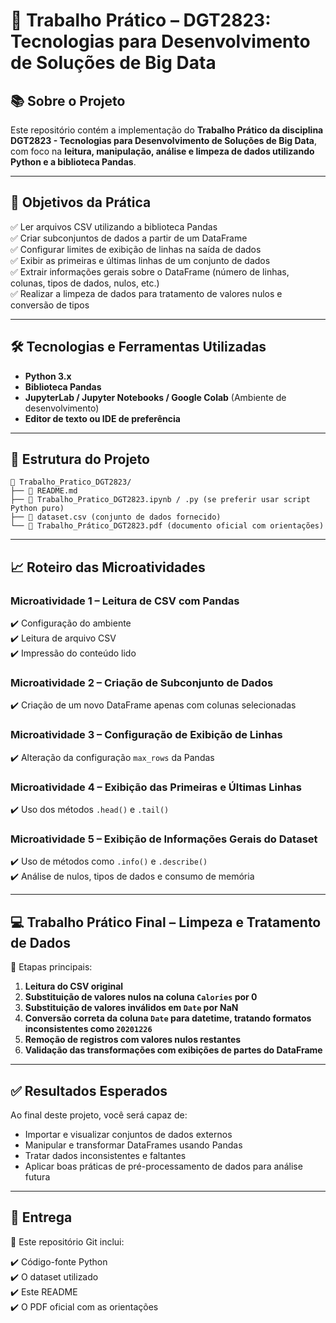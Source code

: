 
# 🚀 Trabalho Prático – DGT2823: Tecnologias para Desenvolvimento de Soluções de Big Data

## 📚 Sobre o Projeto

Este repositório contém a implementação do **Trabalho Prático da disciplina DGT2823 - Tecnologias para Desenvolvimento de Soluções de Big Data**, com foco na **leitura, manipulação, análise e limpeza de dados utilizando Python e a biblioteca Pandas**.

---

## 🎯 Objetivos da Prática

✅ Ler arquivos CSV utilizando a biblioteca Pandas  
✅ Criar subconjuntos de dados a partir de um DataFrame  
✅ Configurar limites de exibição de linhas na saída de dados  
✅ Exibir as primeiras e últimas linhas de um conjunto de dados  
✅ Extrair informações gerais sobre o DataFrame (número de linhas, colunas, tipos de dados, nulos, etc.)  
✅ Realizar a limpeza de dados para tratamento de valores nulos e conversão de tipos  

---

## 🛠️ Tecnologias e Ferramentas Utilizadas

- **Python 3.x**
- **Biblioteca Pandas**
- **JupyterLab / Jupyter Notebooks / Google Colab** (Ambiente de desenvolvimento)
- **Editor de texto ou IDE de preferência**

---

## 📂 Estrutura do Projeto

```
📁 Trabalho_Pratico_DGT2823/
├── 📄 README.md
├── 📄 Trabalho_Pratico_DGT2823.ipynb / .py (se preferir usar script Python puro)
├── 📄 dataset.csv (conjunto de dados fornecido)
└── 📄 Trabalho_Prático_DGT2823.pdf (documento oficial com orientações)
```

---

## 📈 Roteiro das Microatividades

### Microatividade 1 – Leitura de CSV com Pandas
✔️ Configuração do ambiente  
✔️ Leitura de arquivo CSV  
✔️ Impressão do conteúdo lido  

### Microatividade 2 – Criação de Subconjunto de Dados
✔️ Criação de um novo DataFrame apenas com colunas selecionadas  

### Microatividade 3 – Configuração de Exibição de Linhas
✔️ Alteração da configuração `max_rows` da Pandas  

### Microatividade 4 – Exibição das Primeiras e Últimas Linhas
✔️ Uso dos métodos `.head()` e `.tail()`  

### Microatividade 5 – Exibição de Informações Gerais do Dataset
✔️ Uso de métodos como `.info()` e `.describe()`  
✔️ Análise de nulos, tipos de dados e consumo de memória  

---

## 💻 Trabalho Prático Final – Limpeza e Tratamento de Dados

📝 Etapas principais:

1. **Leitura do CSV original**  
2. **Substituição de valores nulos na coluna `Calories` por 0**  
3. **Substituição de valores inválidos em `Date` por NaN**  
4. **Conversão correta da coluna `Date` para datetime, tratando formatos inconsistentes como `20201226`**  
5. **Remoção de registros com valores nulos restantes**  
6. **Validação das transformações com exibições de partes do DataFrame**

---

## ✅ Resultados Esperados

Ao final deste projeto, você será capaz de:

- Importar e visualizar conjuntos de dados externos
- Manipular e transformar DataFrames usando Pandas
- Tratar dados inconsistentes e faltantes
- Aplicar boas práticas de pré-processamento de dados para análise futura

---

## 📎 Entrega

🔗 Este repositório Git inclui:

✔️ Código-fonte Python  
✔️ O dataset utilizado  
✔️ Este README  
✔️ O PDF oficial com as orientações  

